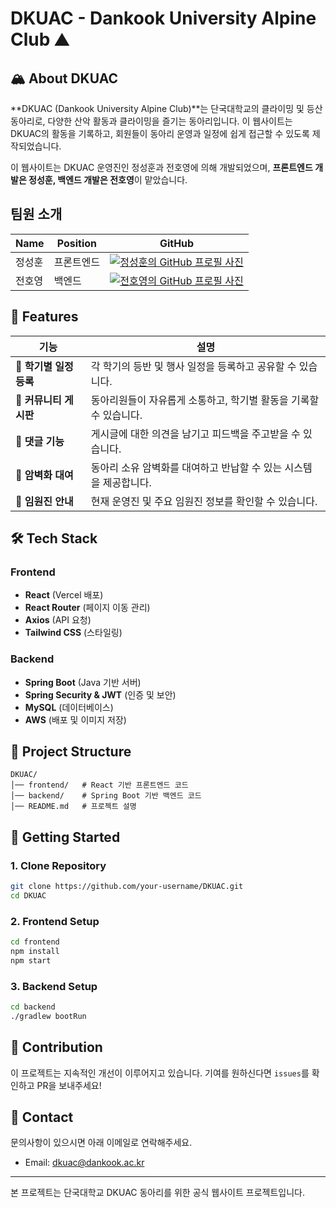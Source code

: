 # DKUAC - Dankook University Alpine Club ⛰️

## 🏔️ About DKUAC
**DKUAC (Dankook University Alpine Club)**는 단국대학교의 클라이밍 및 등산 동아리로, 다양한 산악 활동과 클라이밍을 즐기는 동아리입니다. 이 웹사이트는 DKUAC의 활동을 기록하고, 회원들이 동아리 운영과 일정에 쉽게 접근할 수 있도록 제작되었습니다.

이 웹사이트는 DKUAC 운영진인 정성훈과 전호영에 의해 개발되었으며, **프론트엔드 개발은 정성훈, 백엔드 개발은 전호영**이 맡았습니다.

## 팀원 소개
| Name     | Position     | GitHub                                                                                                                   |
|----------|------------|---------------------------------------------------------------------------------------------------------------------------|
| 정성훈  | 프론트엔드 | [![정성훈의 GitHub 프로필 사진](https://github.com/seonghoon1201.png?size=90)](https://github.com/seonghoon1201) |
| 전호영  | 백엔드     | [![전호영의 GitHub 프로필 사진](https://github.com/HoyeongJeon.png?size=90)](https://github.com/HoyeongJeon)     |


## 🌟 Features
| 기능 | 설명 |
|------|------|
| 📅 **학기별 일정 등록** | 각 학기의 등반 및 행사 일정을 등록하고 공유할 수 있습니다. |
| 📝 **커뮤니티 게시판** | 동아리원들이 자유롭게 소통하고, 학기별 활동을 기록할 수 있습니다. |
| 💬 **댓글 기능** | 게시글에 대한 의견을 남기고 피드백을 주고받을 수 있습니다. |
| 🧗 **암벽화 대여** | 동아리 소유 암벽화를 대여하고 반납할 수 있는 시스템을 제공합니다. |
| 👥 **임원진 안내** | 현재 운영진 및 주요 임원진 정보를 확인할 수 있습니다. |

## 🛠️ Tech Stack
### Frontend
- **React** (Vercel 배포)
- **React Router** (페이지 이동 관리)
- **Axios** (API 요청)
- **Tailwind CSS** (스타일링)

### Backend
- **Spring Boot** (Java 기반 서버)
- **Spring Security & JWT** (인증 및 보안)
- **MySQL** (데이터베이스)
- **AWS** (배포 및 이미지 저장)

## 📂 Project Structure
```
DKUAC/
│── frontend/   # React 기반 프론트엔드 코드
│── backend/    # Spring Boot 기반 백엔드 코드
│── README.md   # 프로젝트 설명
```

## 🚀 Getting Started
### 1. Clone Repository
```bash
git clone https://github.com/your-username/DKUAC.git
cd DKUAC
```

### 2. Frontend Setup
```bash
cd frontend
npm install
npm start
```

### 3. Backend Setup
```bash
cd backend
./gradlew bootRun
```

## 📝 Contribution
이 프로젝트는 지속적인 개선이 이루어지고 있습니다. 기여를 원하신다면 `issues`를 확인하고 PR을 보내주세요!

## 📧 Contact
문의사항이 있으시면 아래 이메일로 연락해주세요.
- Email: dkuac@dankook.ac.kr

---

본 프로젝트는 단국대학교 DKUAC 동아리를 위한 공식 웹사이트 프로젝트입니다.

